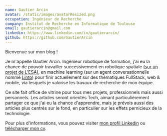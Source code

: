 ```yaml
---
name: Gautier Arcin
avatar: /static/images/avatarResized.png
occupation: Ingénieur de Recherche
company: Institut de Recherche en Informatique de Toulouse
email: gautierarcin@gmail.com
linkedin: https://www.linkedin.com/in/gautierarcin/
github: https://github.com/GautierArcin
---
```


Bienvenue sur mon blog !

Je m'appelle Gautier Arcin. Ingénieur robotique de formation, j'ai eu la chance de pouvoir travailler successivement en robotique spatiale [(sur un projet de L'ESA)](https://www.h2020-pulsar.eu/), en machine learning (sur un agent conversationnelle nommé [Linto](https://linto.ai/)) pour finir actuellement sur des thématiques FullStack, web & mobile, via lesquels je valorise les travaux de recherche de mon équipe.

Ce site fait office de vitrine pour tous mes projets, professionnels mais aussi personnels. Les articles seront orientés Tech, aimant particulièrement partager ce que j'ai eu la chance d'apprendre, mais je prévois aussi des articles plus centrés sur le fond, en particulier sur les effets pernicieux de la technologie.

Pour plus d'informations, vous pouvez visiter [mon profil Linkedin](https://www.linkedin.com/in/gautierarcin/) ou [télécharger mon cv](www.gautierarcin.com/static/cv/Gautier_Arcin_cv_fr.pdf).
